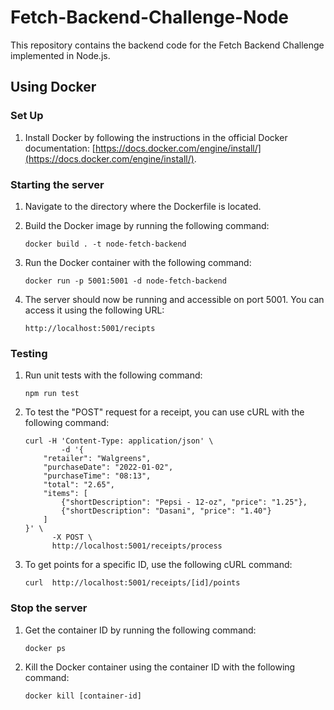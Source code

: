 # Fetch-Backend-Challenge-Node

This repository contains the backend code for the Fetch Backend Challenge implemented in Node.js.

## Using Docker

### Set Up
1. Install Docker by following the instructions in the official Docker documentation: [https://docs.docker.com/engine/install/](https://docs.docker.com/engine/install/).

### Starting the server
1. Navigate to the directory where the Dockerfile is located.

2. Build the Docker image by running the following command:
    ```
    docker build . -t node-fetch-backend
    ```

3. Run the Docker container with the following command:
    ```
    docker run -p 5001:5001 -d node-fetch-backend
    ```

4. The server should now be running and accessible on port 5001. You can access it using the following URL:
    ```
    http://localhost:5001/recipts
    ```

### Testing
1. Run unit tests with the following command:
    ```
    npm run test
    ```

2. To test the "POST" request for a receipt, you can use cURL with the following command:
    ```
    curl -H 'Content-Type: application/json' \
            -d '{
        "retailer": "Walgreens",
        "purchaseDate": "2022-01-02",
        "purchaseTime": "08:13",
        "total": "2.65",
        "items": [
            {"shortDescription": "Pepsi - 12-oz", "price": "1.25"},
            {"shortDescription": "Dasani", "price": "1.40"}
        ]
    }' \
          -X POST \
          http://localhost:5001/receipts/process
    ```

3. To get points for a specific ID, use the following cURL command:
    ```
    curl  http://localhost:5001/receipts/[id]/points
    ```

### Stop the server
1. Get the container ID by running the following command:
    ```
    docker ps
    ```

2. Kill the Docker container using the container ID with the following command:
    ```
    docker kill [container-id]
    ```
